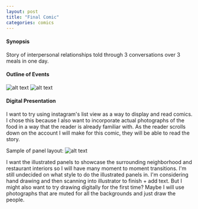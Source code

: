 ```yaml
---
layout: post
title: "Final Comic"
categories: comics
---
```


#### Synopsis ####
Story of interpersonal relationships told through 3 conversations over 3 meals in one day.

#### Outline of Events ####
![alt text](https://raw.githubusercontent.com/jirrian/jirrian.github.io/master/images/comics/final_concept/outline1.jpg)
![alt text](https://raw.githubusercontent.com/jirrian/jirrian.github.io/master/images/comics/final_concept/outline2.jpg)

#### Digital Presentation ####
I want to try using instagram's list view as a way to display and read comics. I chose this because I also want to incorporate actual photographs of the food in a way that the reader is already familiar with. As the reader scrolls down on the account I will make for this comic, they will be able to read the story.

Sample of panel layout:
![alt text](https://raw.githubusercontent.com/jirrian/jirrian.github.io/master/images/comics/final_concept/sample_panellayout.jpg)

I want the illustrated panels to showcase the surrounding neighborhood and restaurant interiors so I will have many moment to moment transitions.
I'm still undecided on what style to do the illustrated panels in. I'm considering hand drawing and then scanning into illustrator to finish + add text. But I might also want to try drawing digitally for the first time? Maybe I will use photographs that are muted for all the backgrounds and just draw the people.

